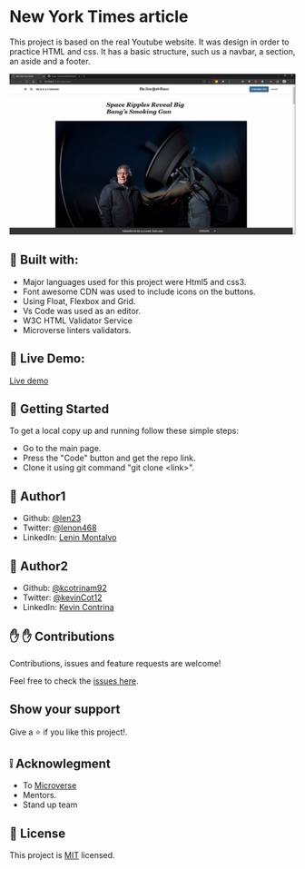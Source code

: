 # New York Times article

This project is based on the real Youtube website. It was design in order to practice HTML and css. It has a basic structure, such us a navbar, a section, an aside and a footer.

![website screenshots](images/demo-image.png)

## :hammer: Built with:

- Major languages used for this project were Html5 and css3.
- Font awesome CDN was used to include icons on the buttons.
- Using Float, Flexbox and Grid.
- Vs Code was used as an editor.
- W3C HTML Validator Service
- Microverse linters validators.

## :red_circle: Live Demo:

[Live demo](https://kcotrinam92.github.io/NewYorkTimes-article/)

## :construction_worker: Getting Started

To get a local copy up and running follow these simple steps:

- Go to the main page.
- Press the "Code" button and get the repo link.
- Clone it using git command "git clone &lt;link>".

## :bust_in_silhouette: Author1

- Github: [@len23](https://github.com/len23)
- Twitter: [@lenon468](https://twitter.com/lenon468)
- LinkedIn: [Lenin Montalvo](https://www.linkedin.com/in/lenin-montalvo-77660b1b2/)

## :bust_in_silhouette: Author2

- Github: [@kcotrinam92](https://github.com/kcotrinam92)
- Twitter: [@kevinCot12](https://twitter.com/KevinCot12)
- LinkedIn: [Kevin Contrina](https://www.linkedin.com/in/kevin-cotrina-6208b7149/)

## :raised_hand: :raised_hand: Contributions

Contributions, issues and feature requests are welcome!

Feel free to check the [issues here](https://github.com/kcotrinam92/NewYorkTimes-article/issues).

## Show your support

Give a :star: if you like this project!.

## :grey_exclamation: Acknowlegment

- To [Microverse](https://www.microverse.org/)
- Mentors.
- Stand up team

## :memo: License

This project is [MIT](LICENSE) licensed.
